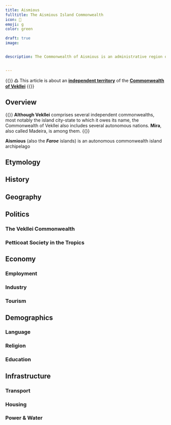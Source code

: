 ```yaml
---
title: Aismious
fulltitle: The Aismious Island Commonwealth
icon: 🎣
emoji: g
color: green

draft: true
image:


description: The Commonwealth of Aismious is an administrative region of the Commonwealth of Vekllei, a utopian country created by Hobart Phillips.


---
```

{{<note>}}
߷ This article is about an [**independent territory**](/vekllei/#administrative-divisions) of the [**Commonwealth of Vekllei**](/factbook/vekllei)
{{</note>}}

## Overview

{{<note panel >}}
**Although Vekllei** comprises several independent commonwealths, most notably the island city-state to which it owes its name, the Commonwealth of Vekllei also includes several autonomous nations. **Mira**, also called Madeira, is among them.
{{</note>}}

**Aismious** (also the ***Faroe*** islands) is an autonomous commonwealth island archipelago

## Etymology

## History


## Geography

## Politics

### The Vekllei Commonwealth

### Petticoat Society in the Tropics

## Economy

### Employment

### Industry

### Tourism

## Demographics

### Language

### Religion

### Education

## Infrastructure

### Transport

### Housing

### Power & Water
